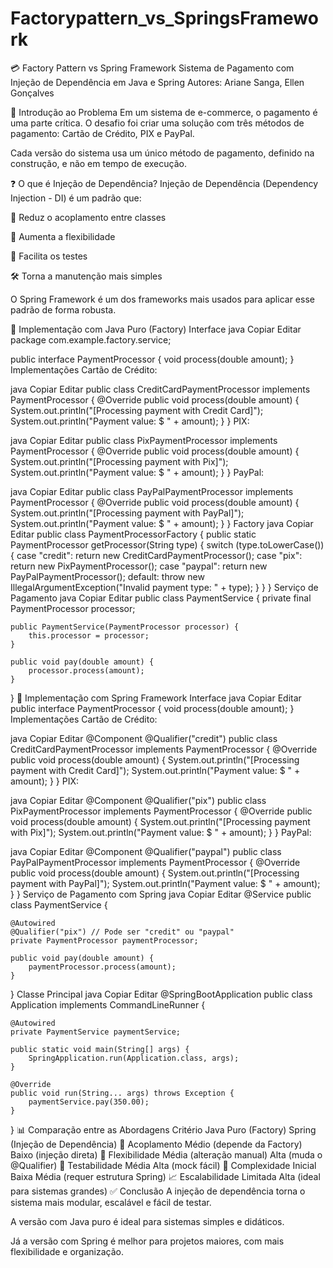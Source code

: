 # Factorypattern_vs_SpringsFramework

💳 Factory Pattern vs Spring Framework
Sistema de Pagamento com Injeção de Dependência em Java e Spring
Autores: Ariane Sanga, Ellen Gonçalves

📝 Introdução ao Problema
Em um sistema de e-commerce, o pagamento é uma parte crítica.
O desafio foi criar uma solução com três métodos de pagamento: Cartão de Crédito, PIX e PayPal.

Cada versão do sistema usa um único método de pagamento, definido na construção, e não em tempo de execução.

❓ O que é Injeção de Dependência?
Injeção de Dependência (Dependency Injection - DI) é um padrão que:

🔄 Reduz o acoplamento entre classes

🔧 Aumenta a flexibilidade

🧪 Facilita os testes

🛠️ Torna a manutenção mais simples

O Spring Framework é um dos frameworks mais usados para aplicar esse padrão de forma robusta.

🔧 Implementação com Java Puro (Factory)
Interface
java
Copiar
Editar
package com.example.factory.service;

public interface PaymentProcessor {
    void process(double amount);
}
Implementações
Cartão de Crédito:

java
Copiar
Editar
public class CreditCardPaymentProcessor implements PaymentProcessor {
    @Override
    public void process(double amount) {
        System.out.println("[Processing payment with Credit Card]");
        System.out.println("Payment value: $ " + amount);
    }
}
PIX:

java
Copiar
Editar
public class PixPaymentProcessor implements PaymentProcessor {
    @Override
    public void process(double amount) {
        System.out.println("[Processing payment with Pix]");
        System.out.println("Payment value: $ " + amount);
    }
}
PayPal:

java
Copiar
Editar
public class PayPalPaymentProcessor implements PaymentProcessor {
    @Override
    public void process(double amount) {
        System.out.println("[Processing payment with PayPal]");
        System.out.println("Payment value: $ " + amount);
    }
}
Factory
java
Copiar
Editar
public class PaymentProcessorFactory {
    public static PaymentProcessor getProcessor(String type) {
        switch (type.toLowerCase()) {
            case "credit": return new CreditCardPaymentProcessor();
            case "pix": return new PixPaymentProcessor();
            case "paypal": return new PayPalPaymentProcessor();
            default: throw new IllegalArgumentException("Invalid payment type: " + type);
        }
    }
}
Serviço de Pagamento
java
Copiar
Editar
public class PaymentService {
    private final PaymentProcessor processor;

    public PaymentService(PaymentProcessor processor) {
        this.processor = processor;
    }

    public void pay(double amount) {
        processor.process(amount);
    }
}
🌱 Implementação com Spring Framework
Interface
java
Copiar
Editar
public interface PaymentProcessor {
    void process(double amount);
}
Implementações
Cartão de Crédito:

java
Copiar
Editar
@Component
@Qualifier("credit")
public class CreditCardPaymentProcessor implements PaymentProcessor {
    @Override
    public void process(double amount) {
        System.out.println("[Processing payment with Credit Card]");
        System.out.println("Payment value: $ " + amount);
    }
}
PIX:

java
Copiar
Editar
@Component
@Qualifier("pix")
public class PixPaymentProcessor implements PaymentProcessor {
    @Override
    public void process(double amount) {
        System.out.println("[Processing payment with Pix]");
        System.out.println("Payment value: $ " + amount);
    }
}
PayPal:

java
Copiar
Editar
@Component
@Qualifier("paypal")
public class PayPalPaymentProcessor implements PaymentProcessor {
    @Override
    public void process(double amount) {
        System.out.println("[Processing payment with PayPal]");
        System.out.println("Payment value: $ " + amount);
    }
}
Serviço de Pagamento com Spring
java
Copiar
Editar
@Service
public class PaymentService {

    @Autowired
    @Qualifier("pix") // Pode ser "credit" ou "paypal"
    private PaymentProcessor paymentProcessor;

    public void pay(double amount) {
        paymentProcessor.process(amount);
    }
}
Classe Principal
java
Copiar
Editar
@SpringBootApplication
public class Application implements CommandLineRunner {

    @Autowired
    private PaymentService paymentService;

    public static void main(String[] args) {
        SpringApplication.run(Application.class, args);
    }

    @Override
    public void run(String... args) throws Exception {
        paymentService.pay(350.00);
    }
}
📊 Comparação entre as Abordagens
Critério	Java Puro (Factory)	Spring (Injeção de Dependência)
🔗 Acoplamento	Médio (depende da Factory)	Baixo (injeção direta)
🔄 Flexibilidade	Média (alteração manual)	Alta (muda o @Qualifier)
🧪 Testabilidade	Média	Alta (mock fácil)
🧠 Complexidade Inicial	Baixa	Média (requer estrutura Spring)
📈 Escalabilidade	Limitada	Alta (ideal para sistemas grandes)
✅ Conclusão
A injeção de dependência torna o sistema mais modular, escalável e fácil de testar.

A versão com Java puro é ideal para sistemas simples e didáticos.

Já a versão com Spring é melhor para projetos maiores, com mais flexibilidade e organização.

